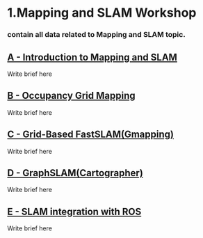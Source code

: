 # 1.Mapping and SLAM Workshop

### contain all data related to Mapping and SLAM topic.


## [A - Introduction to Mapping and SLAM](<Introduction to Mapping and SLAM/Introduction to Mapping and SLAM.md>)

Write brief here

## [B - Occupancy Grid Mapping](<Occupancy Grid Mapping/Occupancy Grid Mapping.md>)

Write brief here



## [C - Grid-Based FastSLAM(Gmapping)](<Grid-Based FastSLAM(Gmapping)/Grid-Based FastSLAM_Gmapping.md>)

Write brief here


## [D - GraphSLAM(Cartographer)](<GraphSLAM(Cartographer)/GraphSLAM(Cartographer).md>)

Write brief here


## [E - SLAM integration with ROS](<SLAM integration with ROS/SLAM integration with ROS.md>)

Write brief here

